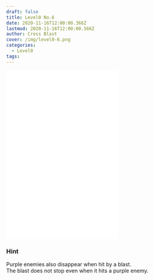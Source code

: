 ```yaml
---
draft: false
title: Level0 No.6
date: 2020-11-16T12:00:00.366Z
lastmod: 2020-11-16T12:00:00.566Z
author: Cross Blast
cover: /img/level0-6.png
categories:
  - Level0
tags:
---
```

<p><iframe style="height: 450px;" src="//fervent-lumiere-0e0ee3.netlify.app/#/blast/level0-6/en" frameborder="0" scrolling="no" allowfullscreen=""></iframe></p>

### Hint

Purple enemies also disappear when hit by a blast. \
The blast does not stop even when it hits a purple enemy.
